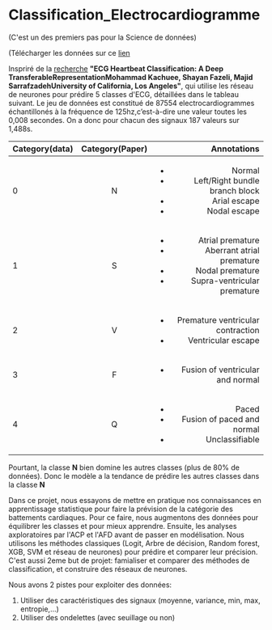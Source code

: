 # Classification_Electrocardiogramme
(C'est un des premiers pas pour la Science de données)

(Télécharger les données sur ce [lien](https://drive.google.com/drive/folders/17CUab46-Syxx8zvjhIpCBnpf-5QpDaCz?usp=sharing)

Inspriré de la [recherche](https://arxiv.org/pdf/1805.00794.pdf) **"ECG Heartbeat Classification: A Deep TransferableRepresentationMohammad Kachuee, Shayan Fazeli, Majid SarrafzadehUniversity of California, Los Angeles"**, qui utilise les réseau de neurones pour prédire 5 classes d'ECG, détaillées dans le tableau suivant. Le jeu de données est constitué de 87554 electrocardiogrammes échantillonés à la fréquence de 125hz,c’est-à-dire une valeur toutes les 0,008 secondes. On a donc pour chacun des signaux 187 valeurs sur 1,488s.


| Category(data)        |  Category(Paper)     | Annotations  |
| ------------- |:-------------:| -----:|
|0|N| <ul><li>Normal</li><li>Left/Right bundle branch block</li><li>Arial escape</li><li>Nodal escape</li></ul>  |
|1|S| <ul><li>Atrial premature</li><li>Aberrant atrial premature</li><li>Nodal premature</li><li>Supra-ventricular premature</li></ul> |
|2|V| <ul><li>Premature ventricular contraction</li><li>Ventricular escape</li></ul> |
|3|F| <ul><li>Fusion of ventricular and normal</li></ul> |
|4|Q| <ul><li>Paced</li><li>Fusion of paced and normal</li><li>Unclassifiable</li></ul> |

Pourtant, la classe **N** bien domine les autres classes (plus de 80% de données). Donc le modèle a la tendance de prédire les autres classes dans la classe **N**

Dans ce projet, nous essayons de mettre en pratique nos connaissances en apprentissage statistique pour faire la prévision de la catégorie des battements cardiaques. Pour ce faire, nous augmentons des données pour équilibrer les classes et pour mieux apprendre. Ensuite, les analyses axploratoires par l'ACP et l'AFD avant de passer en modélisation. Nous utilisons les méthodes classiques (Logit, Arbre de décision, Random forest, XGB, SVM et réseau de neurones) pour prédire et comparer leur précision. C'est aussi 2eme but de projet: famialiser et comparer des méthodes de classification, et construire des réseaux de neurones.

Nous avons 2 pistes pour exploiter des données:
1. Utiliser des caractéristiques des signaux (moyenne, variance, min, max, entropie,...)
2. Utiliser des ondelettes (avec seuillage ou non)

